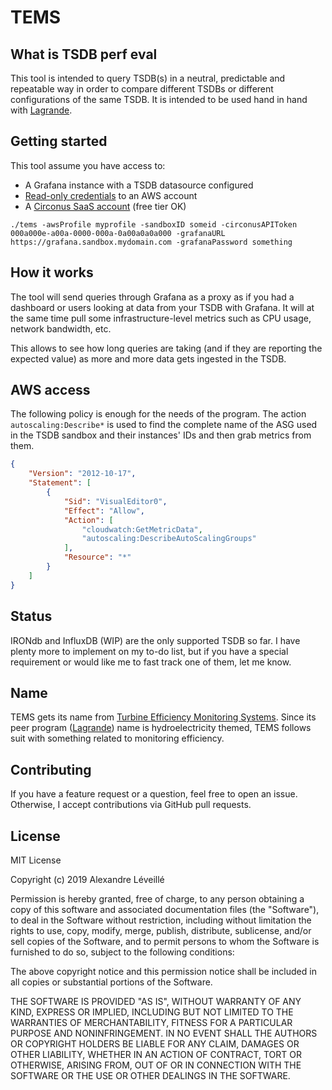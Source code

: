 # TEMS

## What is TSDB perf eval

This tool is intended to query TSDB(s) in a neutral, predictable and repeatable
way in order to compare different TSDBs or different configurations of the same
TSDB. It is intended to be used hand in hand with
[Lagrande](https://github.com/aleveille/lagrande).

## Getting started

This tool assume you have access to:

* A Grafana instance with a TSDB datasource configured
* [Read-only credentials](#aws-access) to an AWS account
* A [Circonus SaaS account](https://www.circonus.com/) (free tier OK)

`./tems -awsProfile myprofile -sandboxID someid -circonusAPIToken 000a000e-a00a-0000-000a-0a00a0a0a000 -grafanaURL https://grafana.sandbox.mydomain.com -grafanaPassword something`

## How it works

The tool will send queries through Grafana as a proxy as if you had a dashboard
or users looking at data from your TSDB with Grafana. It will at the same time
pull some infrastructure-level metrics such as CPU usage, network bandwidth,
etc.

This allows to see how long queries are taking (and if they are reporting the 
expected value) as more and more data gets ingested in the TSDB.

## AWS access

The following policy is enough for the needs of the program. The action
`autoscaling:Describe*` is used to find the complete name of the ASG used in
the TSDB sandbox and their instances' IDs and then grab metrics from them.

```json
{
    "Version": "2012-10-17",
    "Statement": [
        {
            "Sid": "VisualEditor0",
            "Effect": "Allow",
            "Action": [
                "cloudwatch:GetMetricData",
                "autoscaling:DescribeAutoScalingGroups"
            ],
            "Resource": "*"
        }
    ]
}
```

## Status

IRONdb and InfluxDB (WIP) are the only supported TSDB so far. I have plenty
more to implement on my to-do list, but if you have a special requirement or
would like me to fast track one of them, let me know.

## Name

TEMS gets its name from [Turbine Efficiency Monitoring Systems](https://www.wateronline.com/doc/hydroelectric-power-station-monitoring-system-0001).
Since its peer program ([Lagrande](https://github.com/aleveille/lagrande)) name
is hydroelectricity themed, TEMS follows suit with something related to
monitoring efficiency.


## Contributing

If you have a feature request or a question, feel free to open an issue. Otherwise, I accept contributions via GitHub pull requests.

## License

MIT License

Copyright (c) 2019 Alexandre Léveillé

Permission is hereby granted, free of charge, to any person obtaining a copy
of this software and associated documentation files (the "Software"), to deal
in the Software without restriction, including without limitation the rights
to use, copy, modify, merge, publish, distribute, sublicense, and/or sell
copies of the Software, and to permit persons to whom the Software is
furnished to do so, subject to the following conditions:

The above copyright notice and this permission notice shall be included in all
copies or substantial portions of the Software.

THE SOFTWARE IS PROVIDED "AS IS", WITHOUT WARRANTY OF ANY KIND, EXPRESS OR
IMPLIED, INCLUDING BUT NOT LIMITED TO THE WARRANTIES OF MERCHANTABILITY,
FITNESS FOR A PARTICULAR PURPOSE AND NONINFRINGEMENT. IN NO EVENT SHALL THE
AUTHORS OR COPYRIGHT HOLDERS BE LIABLE FOR ANY CLAIM, DAMAGES OR OTHER
LIABILITY, WHETHER IN AN ACTION OF CONTRACT, TORT OR OTHERWISE, ARISING FROM,
OUT OF OR IN CONNECTION WITH THE SOFTWARE OR THE USE OR OTHER DEALINGS IN THE
SOFTWARE.